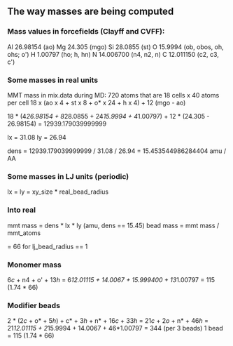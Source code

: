 ## The way masses are being computed

### Mass values in forcefields (Clayff and CVFF):

Al  26.98154   (ao)
Mg  24.305     (mgo)
Si  28.0855    (st)
O   15.9994    (ob, obos, oh, ohs; o') 
H   1.00797    (ho; h, hn)
N   14.006700  (n4, n2, n)
C   12.011150  (c2, c3, c')


### Some masses in real units

MMT mass in mix.data during MD:
720 atoms that are
18 cells x 40 atoms per cell
18 x (ao x 4 + st x 8 + o* x 24 + h x 4) + 12 (mgo - ao)

18 * (4*26.98154 + 8*28.0855 + 24*15.9994 + 4*1.00797) + 12 * (24.305 - 26.98154)
= 12939.179039999999

lx = 31.08
ly = 26.94

dens = 12939.179039999999 / 31.08 / 26.94 = 15.453544986284404 amu / AA


### Some masses in LJ units (periodic)

lx = ly = xy_size * real_bead_radius


### Into real

mmt mass = dens * lx * ly (amu, dens == 15.45)
bead mass = mmt mass / mmt_atoms

= 66 for lj_bead_radius == 1


### Monomer mass

6*c* + n4 + o' + 13*h*
= 6*12.01115 + 14.0067 + 15.999400 + 13*1.00797 = 115
(1.74 * 66)


### Modifier beads

2 * (2*c* + o* + 5*h*) + c* + 3*h* + n* + 16*c* + 33*h*
= 21*c* + 2*o* + n* + 46*h*
= 21*12.01115 + 2*15.9994 + 14.0067 + 46*1.00797 = 344 (per 3 beads)
1 bead = 115
(1.74 * 66)
